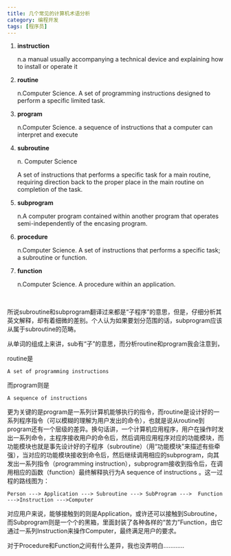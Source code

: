 ```yaml
---
title: 几个常见的计算机术语分析
category: 编程开发
tags: [程序员]
---
```


1. **instruction**

    n.a manual usually accompanying a technical device and explaining how to install or operate it

2. **routine**

    n.Computer Science. A set of programming instructions designed to perform a specific limited task.

3. **program**

    n.Computer Science. a sequence of instructions that a computer can interpret and execute

4. **subroutine**

    n. Computer Science
    
    A set of instructions that performs a specific task for a main routine, requiring direction back to the proper place in the main routine on completion of the task.

5. **subprogram**

    n.A computer program contained within another program that operates semi-independently of the encasing program.

6. **procedure**

    n.Computer Science. A set of instructions that performs a specific task; a subroutine or function.

7. **function**

    n.Computer Science. A procedure within an application.


<br />

所说subroutine和subprogram翻译过来都是“子程序”的意思，但是，仔细分析其英文解释，却有着细微的差别。个人认为如果要划分范围的话，subprogram应该从属于subroutine的范畴。

从单词的组成上来讲，sub有“子”的意思，而分析routine和program我会注意到，

routine是

```
A set of programming instructions
```

而program则是

```
A sequence of instructions
```

更为关键的是program是一系列计算机能够执行的指令，而routine是设计好的一系列程序指令（可以模糊的理解为用户发出的命令），也就是说从routine到program还有一个层级的差异。换句话讲，一个计算机应用程序，用户在操作时发出一系列命令，主程序接收用户的命令后，然后调用应用程序对应的功能模块，而功能模块也就是事先设计好的子程序（subroutine）（用“功能模块”来描述有些牵强），当对应的功能模块接收到命令后，然后继续调用相应的subprogram，向其发出一系列指令（programming instruction），subprogram接收到指令后，在调用相应的函数（function）最终解释执行为A sequence of instructions 。这一过程的路线图为：

```
Person ---> Application ---> Subroutine ---> SubProgram --->  Function --->Instruction --->Computer
```

对应用户来说，能够接触到的则是Application，或许还可以接触到Subroutine，而Subprogram则是一个个的黑箱，里面封装了各种各样的“苦力”Function，由它通过一系列Instruction来操作Computer，最终满足用户的要求。

对于Procedure和Function之间有什么差异，我也没弄明白…………

